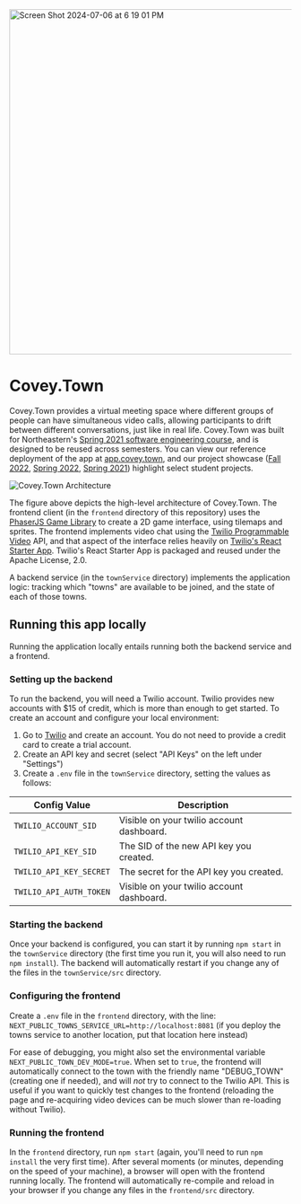 <img width="615" alt="Screen Shot 2024-07-06 at 6 19 01 PM" src="https://github.com/stephenyuu/covey-town-with-undercooked/assets/100880386/52f19459-1cde-4b80-90a7-518721bba192">

# Covey.Town

Covey.Town provides a virtual meeting space where different groups of people can have simultaneous video calls, allowing participants to drift between different conversations, just like in real life.
Covey.Town was built for Northeastern's [Spring 2021 software engineering course](https://neu-se.github.io/CS4530-CS5500-Spring-2021/), and is designed to be reused across semesters.
You can view our reference deployment of the app at [app.covey.town](https://app.covey.town/), and our project showcase ([Fall 2022](https://neu-se.github.io/CS4530-Fall-2022/assignments/project-showcase), [Spring 2022](https://neu-se.github.io/CS4530-Spring-2022/assignments/project-showcase), [Spring 2021](https://neu-se.github.io/CS4530-CS5500-Spring-2021/project-showcase)) highlight select student projects.

![Covey.Town Architecture](docs/covey-town-architecture.png)

The figure above depicts the high-level architecture of Covey.Town.
The frontend client (in the `frontend` directory of this repository) uses the [PhaserJS Game Library](https://phaser.io) to create a 2D game interface, using tilemaps and sprites.
The frontend implements video chat using the [Twilio Programmable Video](https://www.twilio.com/docs/video) API, and that aspect of the interface relies heavily on [Twilio's React Starter App](https://github.com/twilio/twilio-video-app-react). Twilio's React Starter App is packaged and reused under the Apache License, 2.0.

A backend service (in the `townService` directory) implements the application logic: tracking which "towns" are available to be joined, and the state of each of those towns.

## Running this app locally

Running the application locally entails running both the backend service and a frontend.

### Setting up the backend

To run the backend, you will need a Twilio account. Twilio provides new accounts with $15 of credit, which is more than enough to get started.
To create an account and configure your local environment:

1. Go to [Twilio](https://www.twilio.com/) and create an account. You do not need to provide a credit card to create a trial account.
2. Create an API key and secret (select "API Keys" on the left under "Settings")
3. Create a `.env` file in the `townService` directory, setting the values as follows:

| Config Value            | Description                               |
| ----------------------- | ----------------------------------------- |
| `TWILIO_ACCOUNT_SID`    | Visible on your twilio account dashboard. |
| `TWILIO_API_KEY_SID`    | The SID of the new API key you created.   |
| `TWILIO_API_KEY_SECRET` | The secret for the API key you created.   |
| `TWILIO_API_AUTH_TOKEN` | Visible on your twilio account dashboard. |

### Starting the backend

Once your backend is configured, you can start it by running `npm start` in the `townService` directory (the first time you run it, you will also need to run `npm install`).
The backend will automatically restart if you change any of the files in the `townService/src` directory.

### Configuring the frontend

Create a `.env` file in the `frontend` directory, with the line: `NEXT_PUBLIC_TOWNS_SERVICE_URL=http://localhost:8081` (if you deploy the towns service to another location, put that location here instead)

For ease of debugging, you might also set the environmental variable `NEXT_PUBLIC_TOWN_DEV_MODE=true`. When set to `true`, the frontend will
automatically connect to the town with the friendly name "DEBUG_TOWN" (creating one if needed), and will *not* try to connect to the Twilio API. This is useful if you want to quickly test changes to the frontend (reloading the page and re-acquiring video devices can be much slower than re-loading without Twilio).

### Running the frontend

In the `frontend` directory, run `npm start` (again, you'll need to run `npm install` the very first time). After several moments (or minutes, depending on the speed of your machine), a browser will open with the frontend running locally.
The frontend will automatically re-compile and reload in your browser if you change any files in the `frontend/src` directory.
